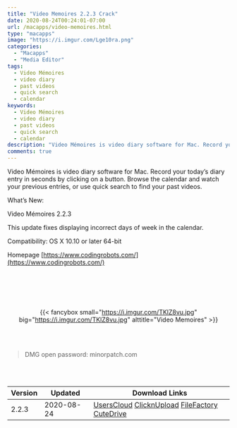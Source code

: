 ```yaml
---
title: "Video Memoires 2.2.3 Crack"
date: 2020-08-24T00:24:01-07:00
url: /macapps/video-memoires.html
type: "macapps"
image: "https://i.imgur.com/Lge10ra.png"
categories:
  - "Macapps"
  - "Media Editor"
tags:
  - Video Mémoires
  - video diary
  - past videos
  - quick search
  - calendar
keywords:
  - Video Mémoires
  - video diary
  - past videos
  - quick search
  - calendar
description: "Video Mémoires is video diary software for Mac. Record your today’s diary entry in seconds by clicking on a button. Browse the calendar and watch your previous entries, or use quick search to find your past videos"
comments: true
---
```


Video Mémoires is video diary software for Mac. Record your today’s diary entry in seconds by clicking on a button. Browse the calendar and watch your previous entries, or use quick search to find your past videos.

What’s New:

Video Mémoires 2.2.3

This update fixes displaying incorrect days of week in the calendar.

Compatibility: OS X 10.10 or later 64-bit

Homepage [https://www.codingrobots.com/](https://www.codingrobots.com/)

<br/>
<br/>
<script async src="https://pagead2.googlesyndication.com/pagead/js/adsbygoogle.js"></script>
<ins class="adsbygoogle"
     style="display:block; text-align:center;"
     data-ad-layout="in-article"
     data-ad-format="fluid"
     data-ad-client="ca-pub-8746275014476192"
     data-ad-slot="5144997159"></ins>
<script>
     (adsbygoogle = window.adsbygoogle || []).push({});
</script>
<br/>
<br/>


<center>

{{< fancybox small="https://i.imgur.com/TKlZ8vu.jpg" big="https://i.imgur.com/TKlZ8vu.jpg" alttitle="Video Memoires" >}}

</center>

<br/>
<br/>


> DMG open password: minorpatch.com

<br/>

<br/>
<div id="history_version" class="history_version">

| Version | Updated | Download Links |
| ---- | ---- | ---- |
| 2.2.3 | 2020-08-24 | [UsersCloud](https://ouo.io/NrrJbwe)   [ClicknUpload](https://ouo.io/RwLRfN)   [FileFactory](https://ouo.io/Dc9ENk)   [CuteDrive](https://ouo.io/m7789X) |

</div>
